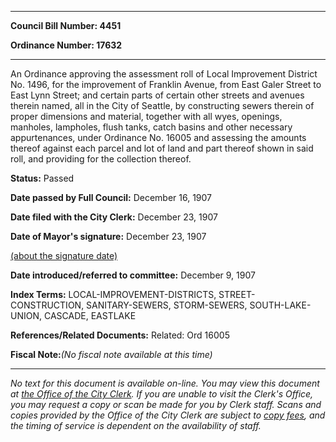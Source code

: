 

********

**Council Bill Number: 4451**
   
**Ordinance Number: 17632**
********

 An Ordinance approving the assessment roll of Local Improvement District No. 1496, for the improvement of Franklin Avenue, from East Galer Street to East Lynn Street; and certain parts of certain other streets and avenues therein named, all in the City of Seattle, by constructing sewers therein of proper dimensions and material, together with all wyes, openings, manholes, lampholes, flush tanks, catch basins and other necessary appurtenances, under Ordinance No. 16005 and assessing the amounts thereof against each parcel and lot of land and part thereof shown in said roll, and providing for the collection thereof.

**Status:** Passed
   
**Date passed by Full Council:** December 16, 1907
   
**Date filed with the City Clerk:** December 23, 1907
   
**Date of Mayor's signature:** December 23, 1907
   
[(about the signature date)](/~public/approvaldate.htm)
   
   
   
**Date introduced/referred to committee:** December 9, 1907
   
   
**Index Terms:** LOCAL-IMPROVEMENT-DISTRICTS, STREET-CONSTRUCTION, SANITARY-SEWERS, STORM-SEWERS, SOUTH-LAKE-UNION, CASCADE, EASTLAKE

**References/Related Documents:** Related: Ord 16005

**Fiscal Note:**_(No fiscal note available at this time)_
********

_No text for this document is available on-line. You may view this document at [the Office of the City Clerk](http://www.seattle.gov/leg/clerk/contactUs.htm). If you are unable to visit the Clerk's Office, you may request a copy or scan be made for you by Clerk staff. Scans and copies provided by the Office of the City Clerk are subject to [copy fees](http://clerk.seattle.gov/~public/clerkfees.htm), and the timing of service is dependent on the availability of staff._


